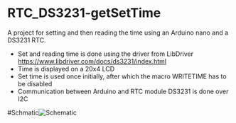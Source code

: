 # RTC_DS3231-getSetTime

A project for setting and then reading the time using an Arduino nano and a DS3231 RTC.
- Set and reading time is done using the driver from LibDriver https://www.libdriver.com/docs/ds3231/index.html
- Time is displayed on a 20x4 LCD
- Set time is used once initially, after which the macro WRITETIME has to be disabled
- Communication between Arduino and RTC module DS3231 is done over I2C

#Schmatic![Schematic](https://user-images.githubusercontent.com/75970114/200906954-67fbd0dd-4b38-4d2f-b043-a4fb75800857.png)
